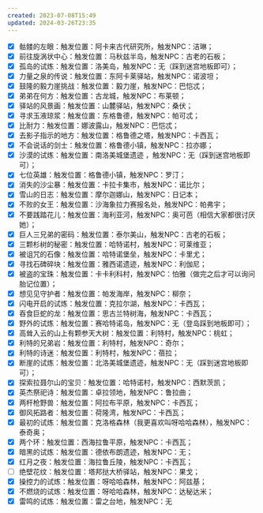 ```yaml
---
created: 2023-07-08T15:49
updated: 2024-03-26T23:35
---
```

- [x] 骷髅的左眼：触发位置：阿卡来古代研究所，触发NPC：洁琳；
- [x] 前往旋涡状中心：触发位置：马秋兹半岛，触发NPC：古老的石板；
- [x] 孤岛的试炼：触发位置：洛美岛，触发NPC：无（踩到迷宫地板即可）；
- [x] 力量之泉的传说：触发位置：东阿卡莱驿站，触发NPC：诺波坦；
- [x] 鼓隆的毅力崖挑战：触发位置：毅力崖，触发NPC：巴恺忒；
- [x] 弟弟在何方：触发位置：古龙城，触发NPC：布莱顿；
- [x] 驿站的风景画：触发位置：山麓驿站，触发NPC：桑伏；
- [x] 寻求玉液琼浆：触发位置：东格鲁德，触发NPC：帕可忒；
- [x] 比耐力：触发位置：娜波露山，触发NPC：巴恺忒；
- [x] 去影子指示的地方：触发位置：格鲁德之塔，触发NPC：卡西瓦；
- [x] 不会说话的剑士：触发位置：格鲁德小镇，触发NPC：拉亦娜；
- [x] 沙漠的试炼：触发位置：南洛美城堡遗迹 ，触发NPC：无（踩到迷宫地板即可）；
- [x] 七位英雄：触发位置：格鲁德小镇，触发NPC：罗汀；
- [x] 消失的沙尘暴：触发位置：卡拉卡集市，触发NPC：诺比尔；
- [x] 雪山的日志：触发位置：摩尔迦娜山，触发NPC：日记本；
- [x] 不败的女王：触发位置：沙海象拉力赛报名处，触发NPC：帕弗宇；
- [x] 不要践踏花儿：触发位置：海利亚河，触发NPC：奥可芭（相信大家都很讨厌她）；
- [x] 巨人三兄弟的密码：触发位置：泰尔美山，触发NPC：古老的石板；
- [x] 三颗杉树的秘密：触发位置：哈特诺村，触发NPC：可莱维亚；
- [x] 被诅咒的石像：触发位置：哈特诺堡垒，触发NPC：卡里尤；
- [x] 寻找石碑碎块：触发位置：雅西诺遗迹，触发NPC：利伽尼；
- [x] 被盗的宝珠：触发位置：卡卡利科村，触发NPC：怕雅（做完之后才可以询问胎记位置）；
- [x] 想见见守护者：触发位置：帕发海岸，触发NPC：柳奈；
- [x] 闪电开启的试炼：触发位置：克拉尔湖，触发NPC：卡西瓦；
- [x] 吞食巨蛇的龙：触发位置：思古兰特树海，触发NPC：卡西瓦；
- [x] 野外的试炼：触发位置：赛哈特诺岛，触发NPC：无（登岛踩到地板即可）；
- [x] 高耸入云的山上有颗参天大树：触发位置：利特村，触发NPC：桃虹；
- [x] 利特的兄弟岩：触发位置：利特村，触发NPC：奇尔；
- [x] 利特的诗迷：触发位置：利特村，触发NPC：蓓拉；
- [x] 断崖的试炼：触发位置：北洛美城堡遗迹，触发NPC：无（踩到迷宫地板即可）；
- [x] 探索拉聂尔山的宝贝：触发位置：哈特诺村，触发NPC：西默茨凯；
- [x] 英杰祭祀诗：触发位置：卓拉领地，触发NPC：鲁拉曲；
- [x] 两杆枪野兽：触发位置：阿拉布平原，触发NPC：卡西瓦；
- [x] 御风拓路者：触发位置：荷隆湾，触发NPC：卡西瓦；
- [x] 最初的试炼：触发位置：克洛格森林（我更喜欢叫呀哈哈森林），触发NPC：泰奇奥；
- [x] 两个环：触发位置：西海拉鲁平原，触发NPC：卡西瓦；
- [x] 暗黑的试炼：触发位置：德依布朗遗迹，触发NPC：无；
- [x] 红月之夜：触发位置：海拉鲁丘陵，触发NPC：卡西瓦；
- [ ] 绝壁花纹：触发位置：塔邦挞大桥驿站，触发NPC：果戈；
- [x] 操控力的试炼：触发位置：呀哈哈森林，触发NPC：阿兹基；
- [x] 不燃烧的试炼：触发位置：呀哈哈森林，触发NPC：达秘达米；
- [x] 雷鸣的试炼：触发位置：雷之台地，触发NPC：无